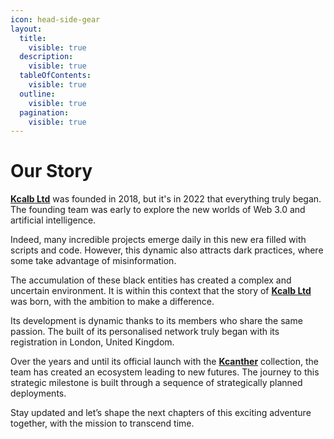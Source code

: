 ```yaml
---
icon: head-side-gear
layout:
  title:
    visible: true
  description:
    visible: true
  tableOfContents:
    visible: true
  outline:
    visible: true
  pagination:
    visible: true
---
```


# Our Story

[**Kcalb Ltd**](https://kcalb.org/) was founded in 2018, but it's in 2022 that everything truly began. The founding team was early to explore the new worlds of Web 3.0 and artificial intelligence.

Indeed, many incredible projects emerge daily in this new era filled with scripts and code. However, this dynamic also attracts dark practices, where some take advantage of misinformation.&#x20;

The accumulation of these black entities has created a complex and uncertain environment. It is within this context that the story of [**Kcalb Ltd**](https://kcalb.org/) was born, with the ambition to make a difference.

Its development is dynamic thanks to its members who share the same passion. The built of its personalised network truly began with its registration in London, United Kingdom.

Over the years and until its official launch with the [**Kcanther**](https://kcanther.org/) collection, the team has created an ecosystem leading to new futures. The journey to this strategic milestone is built through a sequence of strategically planned deployments.&#x20;

Stay updated and let’s shape the next chapters of this exciting adventure together, with the mission to transcend time.

